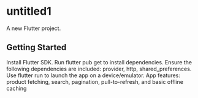 # untitled1

A new Flutter project.

## Getting Started

Install Flutter SDK.
Run flutter pub get to install dependencies.
Ensure the following dependencies are included: provider, http, shared_preferences.
Use flutter run to launch the app on a device/emulator.
App features: product fetching, search, pagination, pull-to-refresh, and basic offline caching
